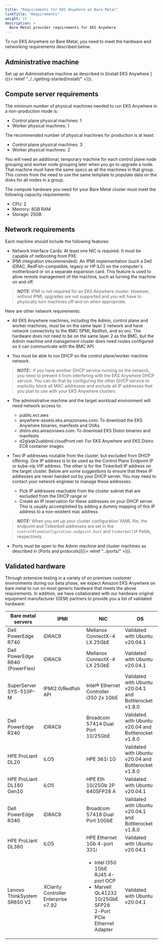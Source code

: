 ```yaml
---
title: "Requirements for EKS Anywhere on Bare Metal"
linkTitle: "Requirements"
weight: 15
description: >
  Bare Metal provider requirements for EKS Anywhere
---
```


To run EKS Anywhere on Bare Metal, you need to meet the hardware and networking requirements described below.


## Administrative machine

Set up an Administrative machine as described in [Install EKS Anywhere ]({{< relref "../../getting-started/install/" >}}).

## Compute server requirements

The minimum number of physical machines needed to run EKS Anywhere in a non-production mode is:

* Control plane physical machines: 1
* Worker physical machines: 1

The recommended number of physical machines for production is at least:

* Control plane physical machines: 3
* Worker physical machines: 2

You will need an additional, temporary machine for each control plane node grouping and worker node grouping later when you go to upgrade a node.
That machine must have the same specs as all the machines in that group.
This comes from the need to use the same template to populate data on the disks for all nodes in a group.

The compute hardware you need for your Bare Metal cluster must meet the following capacity requirements:

* CPU: 2
* Memory: 8GB RAM
* Storage: 25GB

## Network requirements

Each machine should include the following features:

* Network Interface Cards: At least one NIC is required. It must be capable of netbooting from PXE. 
* IPMI integration (recommended): An IPMI implementation (such a Dell iDRAC, RedFish-compatible, legacy or HP iLO) on the computer's motherboard or on a separate expansion card. This feature is used to allow remote management of the machine, such as turning the machine on and off.

>**_NOTE_**: IPMI is not required for an EKS Anywhere cluster. However, without IPMI, upgrades are not supported and you will have to physically turn machines off and on when appropriate.

Here are other network requirements:

* All EKS Anywhere machines, including the Admin, control plane and worker machines, must be on the same layer 2 network and have network connectivity to the BMC (IPMI, Redfish, and so on). The hardware does not need to be on the same layer 2 as the BMC, but the Admin machine and management cluster does need routes configured so it can communicate with the BMC API.

* You must be able to run DHCP on the control plane/worker machine network.

>**_NOTE:_**: If you have another DHCP service running on the network, you need to prevent it from interfering with the EKS Anywhere DHCP service. You can do that by configuring the other DHCP service to explicitly block all MAC addresses and exclude all IP addresses that you plan to use with your EKS Anywhere clusters.

* The administrative machine and the target workload environment will need network access to:

  * public.ecr.aws
  * anywhere-assets.eks.amazonaws.com: To download the EKS Anywhere binaries, manifests and OVAs
  * distro.eks.amazonaws.com: To download EKS Distro binaries and manifests
  * d2glxqk2uabbnd.cloudfront.net: For EKS Anywhere and EKS Distro ECR container images

* Two IP addresses routable from the cluster, but excluded from DHCP offering. One IP address is to be used as the Control Plane Endpoint IP or kube-vip VIP address. The other is for the Tinkerbell IP address on the target cluster. Below are some suggestions to ensure that these IP addresses are never handed out by your DHCP server. You may need to contact your network engineer to manage these addresses.

  * Pick IP addresses reachable from the cluster subnet that are excluded from the DHCP range or
  * Create an IP reservation for these addresses on your DHCP server. This is usually accomplished by adding a dummy mapping of this IP address to a non-existent mac address.

>**_NOTE:_** When you set up your cluster configuration YAML file, the endpoint and Tinkerbell addresses are set in the `ControlPlaneConfiguration.endpoint.host` and `tinkerbellIP` fields, respectively.

* Ports must be open to the Admin machine and cluster machines as described in [Ports and protocols]({{< relref "../ports/" >}}).

## Validated hardware

Through extensive testing in a variety of on premises customer environments during our beta phase, we expect Amazon EKS Anywhere on bare metal to run on most generic hardware that meets the above requirements.
In addition, we have collaborated with our hardware original equipment manufacturer (OEM) partners to provide you a list of validated hardware:

| Bare metal servers  | IPMI  | NIC     | OS      |
|---------------------|-------|---------|---------|
| Dell PowerEdge R740 | iDRAC9 |  Mellanox ConnectX-4 LX 25GbE  | Validated with Ubuntu v20.04.1 |
| Dell PowerEdge R640 (PowerFlex)  | iDRAC9 | Mellanox ConnectX-4 LX 25GbE | Validated with Ubuntu v20.04.1 |
| SuperServer SYS-510P-M | IPMI2.0/Redfish API | Intel® Ethernet Controller i350 2x 1GbE | Validated with Ubuntu v20.04.1 and Bottlerocket v1.8.0 |
| Dell PowerEdge R240 | iDRAC9 | Broadcom 57414 Dual Port 10/25GbE | Validated with Ubuntu v20.04 and Bottlerocket v1.8.0 |
| HPE ProLiant DL20 | iLO5 | HPE 361i 1G | Validated with Ubuntu v20.04 and Bottlerocket v1.8.0 |
| HPE ProLiant DL160 Gen10 | iLO5 | HPE Eth 10/25Gb 2P 640SFP28 A | Validated with Ubuntu v20.04.1 |
| Dell PowerEdge R340 | iDRAC9 | Broadcom 57416 Dual Port 10GbE | Validated with Ubuntu v20.04.1 and Bottlerocket v1.8.0 |
| HPE ProLiant DL360 | iLO5 | HPE Ethernet 1Gb 4-port 331i | Validated with Ubuntu v20.04.1 |
| Lenovo ThinkSystem SR650 V2 | XClarity Controller Enterprise v7.92 |<ul><li>Intel I350 1GbE RJ45 4-port OCP</li><li>Marvell QL41232 10/25GbE SFP28<br>2-Port PCIe Ethernet Adapter</li></ul>| Validated with Ubuntu v20.04.1 |
